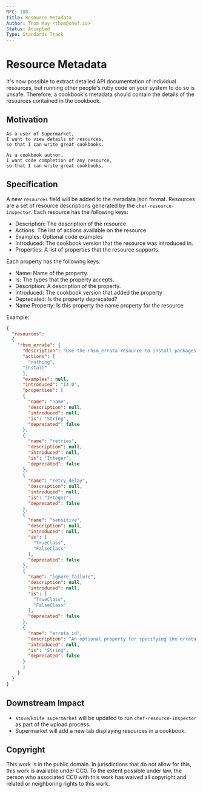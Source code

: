 ```yaml
---
RFC: 108
Title: Resource Metadata
Author: Thom May <thom@chef.io>
Status: Accepted
Type: Standards Track
---
```


# Resource Metadata

It's now possible to extract detailed API documentation of individual
resources, but running other people's ruby code on your system to do so
is unsafe. Therefore, a cookbook's metadata should contain the details of
the resources contained in the cookbook.

## Motivation

    As a user of Supermarket,
    I want to view details of resources,
    so that I can write great cookbooks.

    As a cookbook author,
    I want code completion of any resource,
    so that I can write great cookbooks.

## Specification

A new `resources` field will be added to the metadata json format.
Resources are a set of resource descriptions generated by the
`chef-resource-inspector`. Each resource has the following keys:

* Description: The description of the resource
* Actions: The list of actions available on the resource
* Examples: Optional code examples
* Introduced: The cookbook version that the resource was introduced in.
* Properties: A list of properties that the resource supports.

Each property has the following keys:
* Name: Name of the property.
* Is: The types that the property accepts.
* Description: A description of the property.
* Introduced: The cookbook version that added the property
* Deprecated: Is the property deprecated?
* Name Property: Is this property the name property for the resource

Example:
```json
{
  "resources":
  {
    "rhsm_errata": {
      "description": "Use the rhsm_errata resource to install packages associated with a given Red Hat Subscription Manager Errata ID. This is helpful if packages to mitigate a single vulnerability must be installed on your hosts.",
      "actions": [
        "nothing",
      "install"
      ],
      "examples": null,
      "introduced": "14.0",
      "properties": [
      {
        "name": "name",
        "description": null,
        "introduced": null,
        "is": "String",
        "deprecated": false
      },
      {
        "name": "retries",
        "description": null,
        "introduced": null,
        "is": "Integer",
        "deprecated": false
      },
      {
        "name": "retry_delay",
        "description": null,
        "introduced": null,
        "is": "Integer",
        "deprecated": false
      },
      {
        "name": "sensitive",
        "description": null,
        "introduced": null,
        "is": [
          "TrueClass",
          "FalseClass"
        ],
        "deprecated": false
      },
      {
        "name": "ignore_failure",
        "description": null,
        "introduced": null,
        "is": [
          "TrueClass",
          "FalseClass"
        ],
        "deprecated": false
      },
      {
        "name": "errata_id",
        "description": "An optional property for specifying the errata ID if not using the resource's name.",
        "introduced": null,
        "is": "String",
        "deprecated": false
      }
      ]
    }
  }
}
```
## Downstream Impact

* `stove`/`knife supermarket` will be updated to run `chef-resource-inspector` as part of the upload process.
* Supermarket will add a new tab displaying resources in a cookbook.

## Copyright

This work is in the public domain. In jurisdictions that do not allow for this,
this work is available under CC0. To the extent possible under law, the person
who associated CC0 with this work has waived all copyright and related or
neighboring rights to this work.
